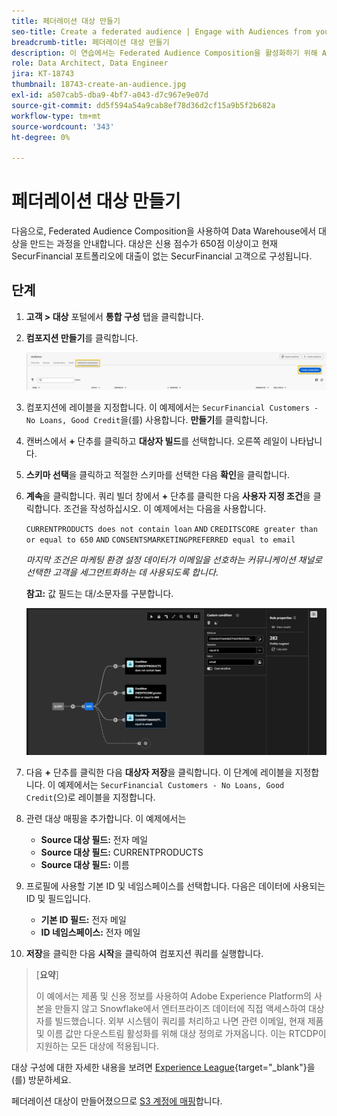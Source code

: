 ```yaml
---
title: 페더레이션 대상 만들기
seo-title: Create a federated audience | Engage with Audiences from your Data Warehouse using Federated Audience Composition
breadcrumb-title: 페더레이션 대상 만들기
description: 이 연습에서는 Federated Audience Composition을 활성화하기 위해 Adobe Experience Platform과 Enterprise Data Warehouse 간의 연결을 구성합니다.
role: Data Architect, Data Engineer
jira: KT-18743
thumbnail: 18743-create-an-audience.jpg
exl-id: a507cab5-dba9-4bf7-a043-d7c967e9e07d
source-git-commit: dd5f594a54a9cab8ef78d36d2cf15a9b5f2b682a
workflow-type: tm+mt
source-wordcount: '343'
ht-degree: 0%

---
```


# 페더레이션 대상 만들기

다음으로, Federated Audience Composition을 사용하여 Data Warehouse에서 대상을 만드는 과정을 안내합니다. 대상은 신용 점수가 650점 이상이고 현재 SecurFinancial 포트폴리오에 대출이 없는 SecurFinancial 고객으로 구성됩니다.

## 단계

1. **고객 > 대상** 포털에서 **통합 구성** 탭을 클릭합니다.
2. **컴포지션 만들기**&#x200B;를 클릭합니다.

   ![create-composition](assets/create-composition.png)

3. 컴포지션에 레이블을 지정합니다. 이 예제에서는 `SecurFinancial Customers - No Loans, Good Credit`을(를) 사용합니다. **만들기**&#x200B;를 클릭합니다.

4. 캔버스에서 **+** 단추를 클릭하고 **대상자 빌드**&#x200B;를 선택합니다. 오른쪽 레일이 나타납니다.

5. **스키마 선택**&#x200B;을 클릭하고 적절한 스키마를 선택한 다음 **확인**&#x200B;을 클릭합니다.

6. **계속**&#x200B;을 클릭합니다. 쿼리 빌더 창에서 **+** 단추를 클릭한 다음 **사용자 지정 조건**&#x200B;을 클릭합니다. 조건을 작성하십시오. 이 예제에서는 다음을 사용합니다.

   `CURRENTPRODUCTS does not contain loan`
   `AND`
   `CREDITSCORE greater than or equal to 650`
   `AND`
   `CONSENTSMARKETINGPREFERRED equal to email`

   *마지막 조건은 마케팅 환경 설정 데이터가 이메일을 선호하는 커뮤니케이션 채널로 선택한 고객을 세그먼트화하는 데 사용되도록 합니다*.

   **참고:** 값 필드는 대/소문자를 구분합니다.

   ![query-builder](assets/query-builder.png)

7. 다음 **+** 단추를 클릭한 다음 **대상자 저장**&#x200B;을 클릭합니다. 이 단계에 레이블을 지정합니다. 이 예제에서는 `SecurFinancial Customers - No Loans, Good Credit`(으)로 레이블을 지정합니다.

8. 관련 대상 매핑을 추가합니다. 이 예제에서는

   - **Source 대상 필드:** 전자 메일
   - **Source 대상 필드:** CURRENTPRODUCTS
   - **Source 대상 필드:** 이름

9. 프로필에 사용할 기본 ID 및 네임스페이스를 선택합니다. 다음은 데이터에 사용되는 ID 및 필드입니다.

   - **기본 ID 필드:** 전자 메일
   - **ID 네임스페이스:** 전자 메일

10. **저장**&#x200B;을 클릭한 다음 **시작**&#x200B;을 클릭하여 컴포지션 쿼리를 실행합니다.

>[**요약**]
>
> 이 예에서는 제품 및 신용 정보를 사용하여 Adobe Experience Platform의 사본을 만들지 않고 Snowflake에서 엔터프라이즈 데이터에 직접 액세스하여 대상자를 빌드했습니다. 외부 시스템이 쿼리를 처리하고 나면 관련 이메일, 현재 제품 및 이름 값만 다운스트림 활성화를 위해 대상 정의로 가져옵니다. 이는 RTCDP이 지원하는 모든 대상에 적용됩니다.

대상 구성에 대한 자세한 내용을 보려면 [Experience League](https://experienceleague.adobe.com/ko/docs/federated-audience-composition/using/compositions/create-composition/create-composition){target="_blank"}을(를) 방문하세요.

페더레이션 대상이 만들어졌으므로 [S3 계정에 매핑](map-federated-audience-to-s3.md)합니다.
